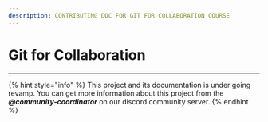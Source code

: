 ```yaml
---
description: CONTRIBUTING DOC FOR GIT FOR COLLABORATION COURSE
---
```


# Git for Collaboration

***

{% hint style="info" %}
This project and its documentation is under going revamp. You can get more information about this project from the _**@community-coordinator**_ on our discord community server.
{% endhint %}

